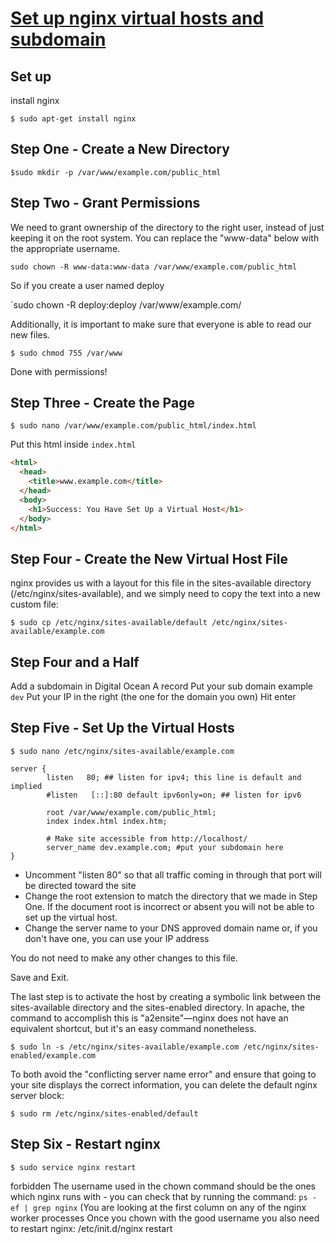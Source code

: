 # [Set up nginx virtual hosts and subdomain](https://www.digitalocean.com/community/tutorials/how-to-set-up-nginx-virtual-hosts-server-blocks-on-ubuntu-12-04-lts--3)

## Set up
install nginx

`$ sudo apt-get install nginx`

## Step One - Create a New Directory

`$sudo mkdir -p /var/www/example.com/public_html`

## Step Two - Grant Permissions

We need to grant ownership of the directory to the right user, instead of just keeping it on the root system. You can replace the "www-data" below with the appropriate username.

`sudo chown -R www-data:www-data /var/www/example.com/public_html`

So if you create a user named deploy

`sudo chown -R deploy:deploy /var/www/example.com/

Additionally, it is important to make sure that everyone is able to read our new files.

`$ sudo chmod 755 /var/www`

Done with permissions!

## Step Three - Create the Page

`$ sudo nano /var/www/example.com/public_html/index.html`

Put this html inside `index.html`

```html
<html>
  <head>
    <title>www.example.com</title>
  </head>
  <body>
    <h1>Success: You Have Set Up a Virtual Host</h1>
  </body>
</html>
```

## Step Four - Create the New Virtual Host File
nginx provides us with a layout for this file in the sites-available directory (/etc/nginx/sites-available), and we simply need to copy the text into a new custom file:

`$ sudo cp /etc/nginx/sites-available/default /etc/nginx/sites-available/example.com`

## Step Four and a Half

Add a subdomain in Digital Ocean
A record
Put your sub domain example `dev`
Put your IP in the right (the one for the domain you own)
Hit enter

## Step Five - Set Up the Virtual Hosts

`$ sudo nano /etc/nginx/sites-available/example.com`

```
server {
        listen   80; ## listen for ipv4; this line is default and implied
        #listen   [::]:80 default ipv6only=on; ## listen for ipv6

        root /var/www/example.com/public_html;
        index index.html index.htm;

        # Make site accessible from http://localhost/
        server_name dev.example.com; #put your subdomain here
}
```

* Uncomment "listen 80" so that all traffic coming in through that port will be directed toward the site
* Change the root extension to match the directory that we made in Step One. If the document root is incorrect or absent you will not be able to set up the virtual host.
* Change the server name to your DNS approved domain name or, if you don't have one, you can use your IP address

You do not need to make any other changes to this file. 

Save and Exit.

The last step is to activate the host by creating a symbolic link between the sites-available directory and the sites-enabled directory. In apache, the command to accomplish this is "a2ensite"—nginx does not have an equivalent shortcut, but it's an easy command nonetheless.

`$ sudo ln -s /etc/nginx/sites-available/example.com /etc/nginx/sites-enabled/example.com`

To both avoid the "conflicting server name error" and ensure that going to your site displays the correct information, you can delete the default nginx server block:

`$ sudo rm /etc/nginx/sites-enabled/default`

## Step Six - Restart nginx

`$ sudo service nginx restart`

forbidden
The username used in the chown command should be the ones which nginx runs with - you can check that by running the command: `ps -ef | grep nginx` (You are looking at the first column on any of the nginx worker processes  Once you chown with the good username you also need to restart nginx: /etc/init.d/nginx restart
